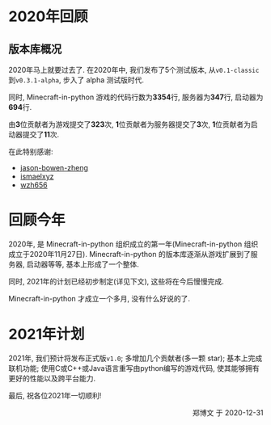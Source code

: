# 2020年回顾

## 版本库概况
2020年马上就要过去了. 在2020年中, 我们发布了5个测试版本, 从`v0.1-classic`到`v0.3.1-alpha`, 
步入了 alpha 测试版时代.

同时, Minecraft-in-python 游戏的代码行数为**3354**行, 服务器为**347**行, 启动器为**694**行.

由**3**位贡献者为游戏提交了**323**次, **1**位贡献者为服务器提交了**3**次, 
**1**位贡献者为启动器提交了**11**次.

在此特别感谢:

- [jason-bowen-zheng](https://github.com/jason-bowen-zheng)
- [ismaelxyz](https://github.com/ismaelxyz)
- [wzh656](https://github.com/wzh656)

# 回顾今年
2020年, 是 Minecraft-in-python 组织成立的第一年(Minecraft-in-python 组织成立于2020年11月27日).
Minecraft-in-python 的版本库逐渐从游戏扩展到了服务器, 启动器等等, 基本上形成了一个整体.

同时, 2021年的计划已经初步制定(详见下文), 这些将在今后慢慢完成.

Minecraft-in-python 才成立一个多月, 没有什么好说的了.

# 2021年计划
2021年, 我们预计将发布正式版<code>v1.0</code>; 多增加几个贡献者(多一颗 star); 基本上完成联机功能; 
使用C或C++或Java语言重写由python编写的游戏代码, 使其能够拥有更好的性能以及跨平台能力.

最后, 祝各位2021年一切顺利!

<p align="right">郑博文 于 2020-12-31</p>
